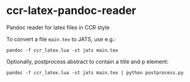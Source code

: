 # ccr-latex-pandoc-reader
Pandoc reader for latex files in CCR style

To convert a file `main.tex` to JATS, use e.g.:

```
pandoc -f ccr_latex.lua -st jats main.tex
```

Optionally, postprocess abstract to contain a title and p element:

```
pandoc -f ccr_latex.lua -st jats main.tex | python postprocess.py
```
